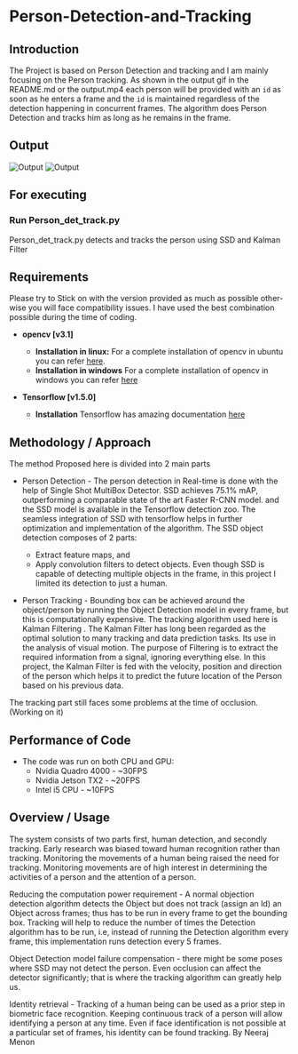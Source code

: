 # Person-Detection-and-Tracking

## Introduction
The Project is based on Person Detection and tracking and I am mainly focusing on the Person tracking. As shown in the output gif in the README.md or the output.mp4 each person will be provided with an `id` as soon as he enters a frame and the `id` is maintained regardless of the detection happening in concurrent frames. The algorithm does Person Detection and tracks him as long as he remains in the frame.

## Output
![Output](https://user-images.githubusercontent.com/24716987/206210324-d879e0d1-5e23-432f-a3f4-0e8033b38298.gif)
![Output](./YOLOv8_ENGINE/tracking%20by%20YOLOv8.gif)

## For executing
### Run Person_det_track.py
Person_det_track.py detects and tracks the person using SSD and Kalman Filter

## Requirements
Please try to Stick on with the version provided as much as possible other-wise you will face compatibility issues. I have used the best combination possible during the time of coding.
* **opencv [v3.1]**
	* **Installation in linux:**
			For a complete installation of opencv in ubuntu you can refer [here](http://www.pyimagesearch.com/2015/06/22/install-opencv-3-0-and-python-2-7-on-ubuntu/).
	* **Installation in windows**
			For a complete installation of opencv in windows you can refer [here](https://putuyuwono.wordpress.com/2015/04/23/building-and-installing-opencv-3-0-on-windows-7-64-bit/)
      
* **Tensorflow [v1.5.0]** 
	* **Installation**
		Tensorflow has amazing documentation [here](https://www.tensorflow.org/install/pip)
## Methodology / Approach
The method Proposed here is divided into 2 main parts

* Person Detection - The person detection in Real-time is done with the help of Single Shot MultiBox Detector. SSD achieves 75.1%
	mAP, outperforming a comparable state of the art Faster R-CNN model. and the SSD model is available in the Tensorflow detection
	zoo. The seamless integration of SSD with tensorflow helps in further optimization and implementation of the algorithm.
	The SSD object detection composes of 2 parts:
	* Extract feature maps, and 
	* Apply convolution filters to detect objects.
	Even though SSD is capable of detecting multiple objects in the frame, in this project I limited its detection to just a human.

* Person Tracking - Bounding box can be achieved around the object/person by running the Object Detection model in every frame, but this is computationally expensive.
	The tracking algorithm used here is Kalman Filtering . The Kalman Filter has long been regarded as the optimal solution to many tracking and data prediction tasks. Its use in the analysis of visual motion. The purpose of Filtering is to extract the required information from a signal, ignoring everything else. In this project, the Kalman Filter is fed with the velocity, position and direction of the person which helps it to predict the future location of the Person based on his previous data.

The tracking part still faces some problems at the time of occlusion. (Working on it)

## Performance of Code
* The code was run on both CPU and GPU:	
	* Nvidia Quadro 4000  -  ~30FPS
	* Nvidia Jetson TX2   -  ~20FPS
	* Intel i5 CPU	      -  ~10FPS

## Overview / Usage
The system consists of two parts first, human detection, and secondly tracking. Early research was biased toward human recognition rather than tracking. Monitoring the movements of a human being raised the need for tracking. Monitoring movements are of high interest in determining the activities of a person and the attention of a person.

Reducing the computation power requirement - A normal objection detection algorithm detects the Object but does not track (assign an Id) an Object across frames; thus has to be run in every frame to get the bounding box. Tracking will help to reduce the number of
times the Detection algorithm has to be run, i.e, instead of running the Detection algorithm every frame, this implementation runs detection every 5 frames.

Object Detection model failure compensation - there might be some poses where SSD may not detect the person. Even occlusion can affect the detector significantly; that is where the tracking algorithm can greatly help us.

Identity retrieval - Tracking of a human being can be used as a prior step in biometric face recognition. Keeping continuous track of a person will allow identifying a person at any time. Even if face identification is not possible at a particular set of frames, his identity can be found tracking.
By Neeraj Menon
